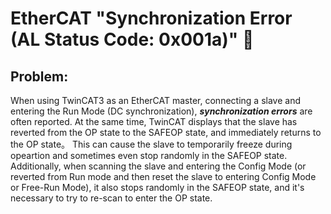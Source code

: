 # EtherCAT "Synchronization Error (AL Status Code: 0x001a)" 🤔

<!--
**Huang-Zhendong25/Huang-Zhendong25** is a ✨ _special_ ✨ repository because its `README.md` (this file) appears on your GitHub profile.

Here are some ideas to get you started:

- 🔭 I’m currently working on ...
- 🌱 I’m currently learning ...
- 👯 I’m looking to collaborate on ...
- 🤔 I’m looking for help with ...
- 💬 Ask me about ...
- 📫 How to reach me: ...
- 😄 Pronouns: ...
- ⚡ Fun fact: ...
-->
## Problem:
When using TwinCAT3 as an EtherCAT master, connecting a slave and entering the Run Mode (DC synchronization), ***synchronization errors*** are often reported. At the same time, TwinCAT displays that the slave has reverted from the OP state to the SAFEOP state, and immediately returns to the OP state。 This can cause the slave to temporarily freeze during opeartion and sometimes even stop randomly in the SAFEOP state. Additionally, when scanning the slave and entering the Config Mode (or reverted from Run mode and then reset the slave to entering Config Mode or Free-Run Mode), it also stops randomly in the SAFEOP state, and it's necessary to try to re-scan to enter the OP state.
